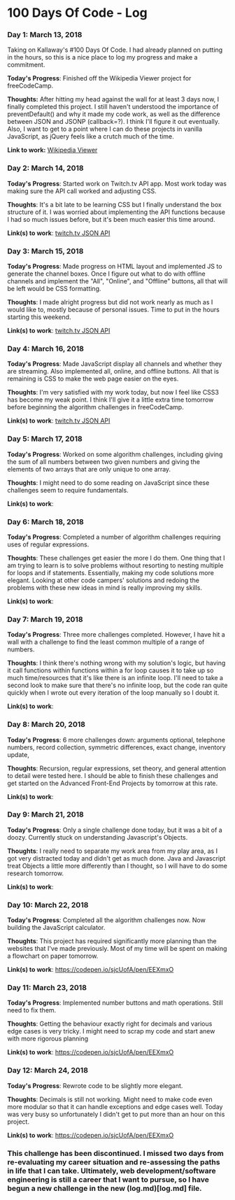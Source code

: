 # 100 Days Of Code - Log

### Day 1: March 13, 2018
Taking on Kallaway's #100 Days Of Code. I had already planned on putting in the hours, so this is a nice place to log my progress and make a commitment.

**Today's Progress**: Finished off the Wikipedia Viewer project for freeCodeCamp.

**Thoughts:** After hitting my head against the wall for at least 3 days now, I finally completed this project. I still haven't understood the importance of preventDefault() and why it made my code work, as well as the difference between JSON and JSONP (callback=?). I think I'll figure it out eventually. Also, I want to get to a point where I can do these projects in vanilla JavaScript, as jQuery feels like a crutch much of the time.

**Link to work:** [Wikipedia Viewer](https://codepen.io/sjcUofA/pen/yKNjbb)

### Day 2: March 14, 2018

**Today's Progress**: Started work on Twitch.tv API app. Most work today was making sure the API call worked and adjusting CSS.

**Thoughts**: It's a bit late to be learning CSS but I finally understand the box structure of it. I was worried about implementing the API functions because I had so much issues before, but it's been much easier this time around.

**Link(s) to work**: [twitch.tv JSON API](https://codepen.io/sjcUofA/pen/xWVzoB?editors=1111)

### Day 3: March 15, 2018

**Today's Progress**: Made progress on HTML layout and implemented JS to generate the channel boxes. Once I figure out what to do with offline channels and implement the "All", "Online", and "Offline" buttons, all that will be left would be CSS formatting.

**Thoughts**: I made alright progress but did not work nearly as much as I would like to, mostly because of personal issues. Time to put in the hours starting this weekend.

**Link(s) to work**: [twitch.tv JSON API](https://codepen.io/sjcUofA/pen/xWVzoB?editors=1111)

### Day 4: March 16, 2018

**Today's Progress**: Made JavaScript display all channels and whether they are streaming. Also implemented all, online, and offline buttons. All that is remaining is CSS to make the web page easier on the eyes.

**Thoughts**: I'm very satisfied with my work today, but now I feel like CSS3 has become my weak point. I think I'll give it a little extra time tomorrow before beginning the algorithm challenges in freeCodeCamp.

**Link(s) to work**: [twitch.tv JSON API](https://codepen.io/sjcUofA/pen/xWVzoB?editors=1111)

### Day 5: March 17, 2018

**Today's Progress**: Worked on some algorithm challenges, including giving the sum of all numbers between two given numbers and giving the elements of two arrays that are only unique to one array.

**Thoughts**: I might need to do some reading on JavaScript since these challenges seem to require fundamentals.

**Link(s) to work**: 

### Day 6: March 18, 2018

**Today's Progress**: Completed a number of algorithm challenges requiring uses of regular expressions.

**Thoughts**: These challenges get easier the more I do them. One thing that I am trying to learn is to solve problems without resorting to nesting multiple for loops and if statements. Essentially, making my code solutions more elegant. Looking at other code campers' solutions and redoing the problems with these new ideas in mind is really improving my skills.

**Link(s) to work**: 

### Day 7: March 19, 2018

**Today's Progress**: Three more challenges completed. However, I have hit a wall with a challenge to find the least common multiple of a range of numbers.

**Thoughts**: I think there's nothing wrong with my solution's logic, but having it call functions within functions within a for loop causes it to take up so much time/resources that it's like there is an infinite loop. I'll need to take a second look to make sure that there's no infinite loop, but the code ran quite quickly when I wrote out every iteration of the loop manually so I doubt it.

**Link(s) to work**: 

### Day 8: March 20, 2018

**Today's Progress**: 6 more challenges down: arguments optional, telephone numbers, record collection, symmetric differences, exact change, inventory update,

**Thoughts**: Recursion, regular expressions, set theory, and general attention to detail were tested here. I should be able to finish these challenges and get started on the Advanced Front-End Projects by tomorrow at this rate.

**Link(s) to work**: 

### Day 9: March 21, 2018

**Today's Progress**: Only a single challenge done today, but it was a bit of a doozy. Currently stuck on understanding Javascript's Objects.

**Thoughts**: I really need to separate my work area from my play area, as I got very distracted today and didn't get as much done. Java and Javascript treat Objects a little more differently than I thought, so I will have to do some research tomorrow.

**Link(s) to work**: 

### Day 10: March 22, 2018

**Today's Progress**: Completed all the algorithm challenges now. Now building the JavaScript calculator.

**Thoughts**: This project has required significantly more planning than the websites that I've made previously. Most of my time will be spent on making a flowchart on paper tomorrow.

**Link(s) to work**: https://codepen.io/sjcUofA/pen/EEXmxO

### Day 11: March 23, 2018

**Today's Progress**: Implemented number buttons and math operations. Still need to fix them.

**Thoughts**: Getting the behaviour exactly right for decimals and various edge cases is very tricky. I might need to scrap my code and start anew with more rigorous planning

**Link(s) to work**: https://codepen.io/sjcUofA/pen/EEXmxO

### Day 12: March 24, 2018

**Today's Progress**: Rewrote code to be slightly more elegant.

**Thoughts**: Decimals is still not working. Might need to make code even more modular so that it can handle exceptions and edge cases well. Today was very busy so unfortunately I didn't get to put more than an hour on this project.

**Link(s) to work**: https://codepen.io/sjcUofA/pen/EEXmxO

### **This challenge has been discontinued. I missed two days from re-evaluating my career situation and re-assessing the paths in life that I can take. Ultimately, web development/software engineering is still a career that I want to pursue, so I have begun a new challenge in the new (log.md)[log.md] file.**
